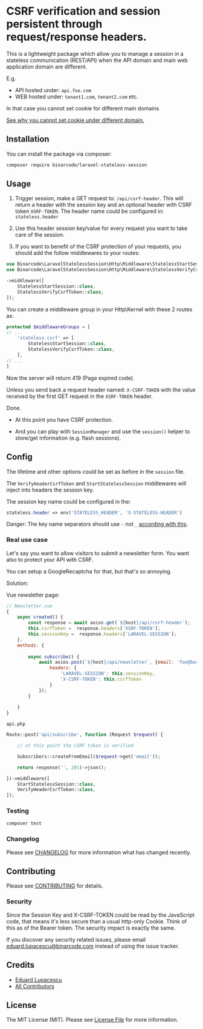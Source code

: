 # CSRF verification and session persistent through request/response headers.

This is a lightweight package which allow you to manage a session in a stateless communication (REST/API) when the
API domain and main web application domain are different.

E.g. 
- API hosted under: `api.foo.com`
- WEB hosted under: `tenant1.com`, `tenant2.com` etc.


In that case you cannot set cookie for different main domains 

[See why you cannot set cookie under different domain.](https://blog.webf.zone/ultimate-guide-to-http-cookies-2aa3e083dbae)



## Installation

You can install the package via composer:

```bash
composer require binarcode/laravel-stateless-session
```

## Usage
1. Trigger session, make a GET request to: `/api/csrf-header`. This will return a header with the session key and an optional header with CSRF token `XSRF-TOKEN`. 
The header name could be configured in: `stateless.header`

2. Use this header session key/value for every request you want to take care of the session.

3. If you want to benefit of the CSRF protection of your requests, you should add the follow middlewares to your routes:
```php
use Binarcode\LaravelStatelessSession\Http\Middleware\StatelessStartSession;
use Binarcode\LaravelStatelessSession\Http\Middleware\StatelessVerifyCsrfToken;

->middleware([
    StatelessStartSession::class,
    StatelessVerifyCsrfToken::class,
]);
```
You can create a middleware group in your Http\Kernel with these 2 routes as:

```php
protected $middlewareGroups = [
// ...
    'stateless.csrf' => [
        StatelessStartSession::class,
        StatelessVerifyCsrfToken::class,
    ],
// ...
]
```

Now the server will return 419 (Page expired code).
 
Unless you send back a request header named: `X-CSRF-TOKEN` with the value received by the first GET request in the `XSRF-TOKEN` header.

Done.

- At this point you have CSRF protection. 

- And you can play with `SessionManager` and use the `session()` helper to store/get information (e.g. flash sessions).

## Config

The lifetime and other options could be set as before in the `session` file.

The `VerifyHeaderCsrfToken` and `StartStatelessSession` middlewares will inject into headers the session key.

The session key name could be configured in the:

```php
stateless.header => env('STATELESS_HEADER', 'X-STATELESS-HEADER')
```

Danger: The key name separators should use `-` not `_` [according with this](https://developer.mozilla.org/en-US/docs/Web/HTTP/Headers).

### Real use case

Let's say you want to allow visitors to submit a newsletter form. You want also to protect your API with CSRF. 

You can setup a GoogleRecaptcha for that, but that's so annoying. 

Solution: 

Vue newsletter page:

```js
// Newsletter.vue
{
    async created() {
        const response = await axios.get(`${host}/api/csrf-header`);
        this.csrfToken =  response.headers['XSRF-TOKEN'];
        this.sessionKey =  response.headers['LARAVEL-SESSION'];
    },
    methods: {
    
        async subscribe() {
            await axios.post(`${host}/api/newsletter`, {email: 'foo@bar.com'}, {
                headers: { 
                    'LARAVEL-SESSION': this.sessionKey, 
                    'X-CSRF-TOKEN': this.csrfToken
                }
            });
        }   
        
    }
}
```

`api.php`

```php
Route::post('api/subscribe', function (Request $request) {

    // at this point the CSRF token is verified 

    Subscribers::createFromEmail($request->get('email'));

    return response('', 201)->json();

})->middleware([
    StartStatelessSession::class,
    VerifyHeaderCsrfToken::class,
]);

```

### Testing

``` bash
composer test
```

### Changelog

Please see [CHANGELOG](CHANGELOG.md) for more information what has changed recently.

## Contributing

Please see [CONTRIBUTING](CONTRIBUTING.md) for details.

### Security

Since the Session Key and X-CSRF-TOKEN could be read by the JavaScript code, that means it's less secure than a usual
http-only Cookie. Think of this as of the Bearer token. The security impact is exactly the same.

If you discover any security related issues, please email eduard.lupacescu@binarcode.com instead of using the issue tracker.

## Credits

- [Eduard Lupacescu](https://github.com/binarcode)
- [All Contributors](../../contributors)

## License

The MIT License (MIT). Please see [License File](LICENSE.md) for more information.
